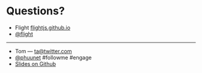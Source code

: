 # Questions?

- Flight [flightjs.github.io](http://flightjs.github.io/)
- [@flight](http://twitter.com/flight)
---
- Tom — [ta@twitter.com](mailto:ta@twitter.com)
- [@phuunet](http://twitter.com/phuunet) #followme #engage
- [Slides on Github](https://github.com/phuu/intro-to-flight)
